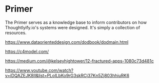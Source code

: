 # Primer
The Primer serves as a knowledge base to inform contributors on how
Thoughtlyify.io's systems were designed. It's simply a collection of resources.

https://www.dataorienteddesign.com/dodbook/dodmain.html

https://c4model.com/

https://medium.com/@kelseyhightower/12-fractured-apps-1080c73d481c

https://www.youtube.com/watch?v=iDQAZEJK8lI&list=PLoILbKo9rG3skRCj37Kn5Zj803hhiuRK6